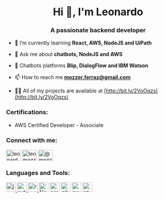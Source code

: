 <h1 align="center">Hi 👋, I'm Leonardo</h1>
<h3 align="center">A passionate backend developer</h3>

- 🌱 I’m currently learning **React, AWS, NodeJS and UiPath**

- 💬 Ask me about **chatbots, NodeJS and AWS**

- 🤖 Chatbots platforms **Blip, DialogFlow and IBM Watson**

- 📫 How to reach me **mozzer.ferraz@gmail.com**

- 👨‍💻 All of my projects are available at [http://bit.ly/2VoOqzs](http://bit.ly/2VoOqzs)

<h3 align="left">Certifications:</h3>

- AWS Certified Developer - Associate

<p align="left">
<h3 align="left">Connect with me:</h3>
<a href="https://linkedin.com/in/leonardo-mozzer-ferraz-de-souza-3904b3120" target="blank"><img align="center" src="https://cdn.jsdelivr.net/npm/simple-icons@3.0.1/icons/linkedin.svg" alt="leonardo-mozzer-ferraz-de-souza-3904b3120" height="30" width="40" /></a>
<a href="https://instagram.com/leomozzer" target="blank"><img align="center" src="https://cdn.jsdelivr.net/npm/simple-icons@3.0.1/icons/instagram.svg" alt="leomozzer" height="30" width="40" /></a>
<a href="https://medium.com/@mozzer.ferraz" target="blank"><img align="center" src="https://cdn.jsdelivr.net/npm/simple-icons@3.0.1/icons/medium.svg" alt="@mozzer.ferraz" height="30" width="40" /></a>
</p>

<h3 align="left">Languages and Tools:</h3>
<p align="left"> 
  <a href="https://developer.mozilla.org/pt-BR/docs/Web/JavaScript" target="_blank"> <img alt="javascript" width="26px" src="https://img.icons8.com/color/240/000000/javascript.png" /> </a>
  <a href="https://www.python.org/" target="_blank"> <img alt="python" width="26px" src="https://img.icons8.com/color/240/000000/python.png"> </a>
  <a href="https://reactjs.org/" target="_blank"> <img alt="react" width="26px" src="https://img.icons8.com/color/240/000000/react-native.png" /> </a>
  <a href="http://nodejs.org/" target="_blank"> <img alt="Node.js" width="26px" src="https://img.icons8.com/color/240/000000/nodejs.png"></a>
  <a href="https://www.serverless.com/" target="_blank"> <img alt="serverless" width="26px" src="https://assets-global.website-files.com/60acbb950c4d6606963e1fed/60acbb950c4d66854e3e2013_logo%20serverless%20dark.svg"></a>
  <a href="https://github.com/" target="_blank"> <img alt="github" width="26px" src="https://img.icons8.com/ios-glyphs/240/000000/github.png"></a>
  <a href="https://aws.amazon.com/" target="_blank"> <img alt="aws" width="26px" src="https://img.icons8.com/windows/32/000000/amazon-web-services.png"></a>
  <a href="https://portal.azure.com/" target="_blank"> <img alt="azure" width="26px" src="https://img.icons8.com/color/48/000000/azure-1.png"></a>
</p>
